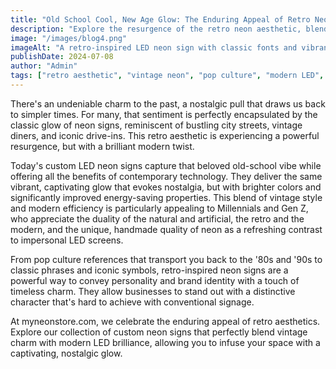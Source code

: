 ```yaml
---
title: "Old School Cool, New Age Glow: The Enduring Appeal of Retro Neon"
description: "Explore the resurgence of the retro neon aesthetic, blending vintage charm with modern LED technology for a captivating and nostalgic glow in any setting."
image: "/images/blog4.png"
imageAlt: "A retro-inspired LED neon sign with classic fonts and vibrant colors, evoking a sense of nostalgia in a modern cafe."
publishDate: 2024-07-08
author: "Admin"
tags: ["retro aesthetic", "vintage neon", "pop culture", "modern LED", "signage", "quote"]
---
```


There's an undeniable charm to the past, a nostalgic pull that draws us back to simpler times. For many, that sentiment is perfectly encapsulated by the classic glow of neon signs, reminiscent of bustling city streets, vintage diners, and iconic drive-ins. This retro aesthetic is experiencing a powerful resurgence, but with a brilliant modern twist.

Today's custom LED neon signs capture that beloved old-school vibe while offering all the benefits of contemporary technology. They deliver the same vibrant, captivating glow that evokes nostalgia, but with brighter colors and significantly improved energy-saving properties. This blend of vintage style and modern efficiency is particularly appealing to Millennials and Gen Z, who appreciate the duality of the natural and artificial, the retro and the modern, and the unique, handmade quality of neon as a refreshing contrast to impersonal LED screens.

From pop culture references that transport you back to the '80s and '90s to classic phrases and iconic symbols, retro-inspired neon signs are a powerful way to convey personality and brand identity with a touch of timeless charm. They allow businesses to stand out with a distinctive character that's hard to achieve with conventional signage.

At myneonstore.com, we celebrate the enduring appeal of retro aesthetics. Explore our collection of custom neon signs that perfectly blend vintage charm with modern LED brilliance, allowing you to infuse your space with a captivating, nostalgic glow.

